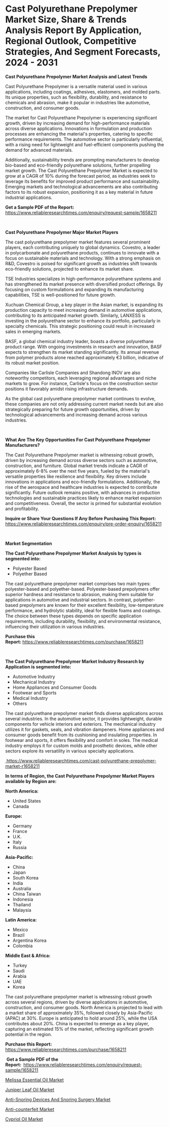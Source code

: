 <p><h1>Cast Polyurethane Prepolymer Market Size, Share & Trends Analysis Report By Application, Regional Outlook, Competitive Strategies, And Segment Forecasts, 2024 - 2031</h1></p><p><strong>Cast Polyurethane Prepolymer Market Analysis and Latest Trends</strong></p>
<p><p>Cast Polyurethane Prepolymer is a versatile material used in various applications, including coatings, adhesives, elastomers, and molded parts. Its unique properties, such as flexibility, durability, and resistance to chemicals and abrasion, make it popular in industries like automotive, construction, and consumer goods. </p><p>The market for Cast Polyurethane Prepolymer is experiencing significant growth, driven by increasing demand for high-performance materials across diverse applications. Innovations in formulation and production processes are enhancing the material's properties, catering to specific performance requirements. The automotive sector is particularly influential, with a rising need for lightweight and fuel-efficient components pushing the demand for advanced materials. </p><p>Additionally, sustainability trends are prompting manufacturers to develop bio-based and eco-friendly polyurethane solutions, further propelling market growth. The Cast Polyurethane Prepolymer Market is expected to grow at a CAGR of 10% during the forecast period, as industries seek to leverage its benefits for improved product performance and sustainability. Emerging markets and technological advancements are also contributing factors to its robust expansion, positioning it as a key material in future industrial applications.</p></p>
<p><strong>Get a Sample PDF of the Report:&nbsp;</strong> <a href="https://www.reliableresearchtimes.com/enquiry/request-sample/1658211?utm_campaign=1266&utm_medium=2&utm_source=Github&utm_content=ia&utm_term=28092024&utm_id=cast-polyurethane-prepolymer">https://www.reliableresearchtimes.com/enquiry/request-sample/1658211</a></p>
<p>&nbsp;</p>
<p><strong>Cast Polyurethane Prepolymer Major Market Players</strong></p>
<p><p>The cast polyurethane prepolymer market features several prominent players, each contributing uniquely to global dynamics. Covestro, a leader in polycarbonate and polyurethane products, continues to innovate with a focus on sustainable materials and technology. With a strong emphasis on R&D, Covestro is poised for significant growth as industries shift towards eco-friendly solutions, projected to enhance its market share.</p><p>TSE Industries specializes in high-performance polyurethane systems and has strengthened its market presence with diversified product offerings. By focusing on custom formulations and expanding its manufacturing capabilities, TSE is well-positioned for future growth. </p><p>Xuchuan Chemical Group, a key player in the Asian market, is expanding its production capacity to meet increasing demand in automotive applications, contributing to its anticipated market growth. Similarly, LANXESS is investing in the polyurethane sector to enhance its portfolio, particularly in specialty chemicals. This strategic positioning could result in increased sales in emerging markets.</p><p>BASF, a global chemical industry leader, boasts a diverse polyurethane product range. With ongoing investments in research and innovation, BASF expects to strengthen its market standing significantly. Its annual revenue from polymer products alone reached approximately €3 billion, indicative of its robust market position.</p><p>Companies like Carlisle Companies and Shandong INOV are also noteworthy competitors, each leveraging regional advantages and niche markets to grow. For instance, Carlisle's focus on the construction sector positions it favorably amidst rising infrastructure demands.</p><p>As the global cast polyurethane prepolymer market continues to evolve, these companies are not only addressing current market needs but are also strategically preparing for future growth opportunities, driven by technological advancements and increasing demand across various industries.</p></p>
<p>&nbsp;</p>
<p><strong>What Are The Key Opportunities For Cast Polyurethane Prepolymer Manufacturers?</strong></p>
<p><p>The Cast Polyurethane Prepolymer market is witnessing robust growth, driven by increasing demand across diverse sectors such as automotive, construction, and furniture. Global market trends indicate a CAGR of approximately 6-8% over the next five years, fueled by the material's versatile properties like resilience and flexibility. Key drivers include innovations in applications and eco-friendly formulations. Additionally, the rise of the aerospace and healthcare industries is expected to contribute significantly. Future outlook remains positive, with advances in production technologies and sustainable practices likely to enhance market expansion and competitiveness. Overall, the sector is primed for substantial evolution and profitability.</p></p>
<p><strong>Inquire or Share Your Questions If Any Before Purchasing This Report:</strong> <a href="https://www.reliableresearchtimes.com/enquiry/pre-order-enquiry/1658211?utm_campaign=1266&utm_medium=2&utm_source=Github&utm_content=ia&utm_term=28092024&utm_id=cast-polyurethane-prepolymer">https://www.reliableresearchtimes.com/enquiry/pre-order-enquiry/1658211</a></p>
<p>&nbsp;</p>
<p><strong>Market Segmentation</strong></p>
<p><strong>The Cast Polyurethane Prepolymer Market Analysis by types is segmented into:</strong></p>
<p><ul><li>Polyester Based</li><li>Polyether Based</li></ul></p>
<p><p>The cast polyurethane prepolymer market comprises two main types: polyester-based and polyether-based. Polyester-based prepolymers offer superior hardness and resistance to abrasion, making them suitable for applications in automotive and industrial sectors. In contrast, polyether-based prepolymers are known for their excellent flexibility, low-temperature performance, and hydrolytic stability, ideal for flexible foams and coatings. The choice between these types depends on specific application requirements, including durability, flexibility, and environmental resistance, influencing their utilization in various industries.</p></p>
<p><strong>Purchase this Report:&nbsp;</strong><a href="https://www.reliableresearchtimes.com/purchase/1658211?utm_campaign=1266&utm_medium=2&utm_source=Github&utm_content=ia&utm_term=28092024&utm_id=cast-polyurethane-prepolymer">https://www.reliableresearchtimes.com/purchase/1658211</a></p>
<p>&nbsp;</p>
<p><strong>The Cast Polyurethane Prepolymer Market Industry Research by Application is segmented into:</strong></p>
<p><ul><li>Automotive Industry</li><li>Mechanical Industry</li><li>Home Appliances and Consumer Goods</li><li>Footwear and Sports</li><li>Medical Industry</li><li>Others</li></ul></p>
<p><p>The cast polyurethane prepolymer market finds diverse applications across several industries. In the automotive sector, it provides lightweight, durable components for vehicle interiors and exteriors. The mechanical industry utilizes it for gaskets, seals, and vibration dampeners. Home appliances and consumer goods benefit from its cushioning and insulating properties. In footwear and sports, it offers flexibility and comfort in soles. The medical industry employs it for custom molds and prosthetic devices, while other sectors explore its versatility in various specialty applications.</p></p>
<p><a href="https://www.reliableresearchtimes.com/cast-polyurethane-prepolymer-market-r1658211?utm_campaign=1266&utm_medium=2&utm_source=Github&utm_content=ia&utm_term=28092024&utm_id=cast-polyurethane-prepolymer">&nbsp;https://www.reliableresearchtimes.com/cast-polyurethane-prepolymer-market-r1658211</a></p>
<p><strong>In terms of Region, the Cast Polyurethane Prepolymer Market Players available by Region are:</strong></p>
<p>
    <p> <strong> North America: </strong>
        <ul>
            <li>United States</li>
            <li>Canada</li>
        </ul>
        </p> 
    <p> <strong> Europe: </strong>
        <ul>
            <li>Germany</li>
            <li>France</li>
            <li>U.K.</li>
            <li>Italy</li>
            <li>Russia</li>
        </ul>
        </p> 
    <p> <strong> Asia-Pacific: </strong>
        <ul>
            <li>China</li>
            <li>Japan</li>
            <li>South Korea</li>
            <li>India</li>
            <li>Australia</li>
            <li>China Taiwan</li>
            <li>Indonesia</li>
            <li>Thailand</li>
            <li>Malaysia</li>
        </ul>
        </p> 
    <p> <strong> Latin America: </strong>
        <ul>
            <li>Mexico</li>
            <li>Brazil</li>
            <li>Argentina Korea</li>
            <li>Colombia</li>
        </ul>
        </p> 
    <p> <strong> Middle East & Africa: </strong>
        <ul>
            <li>Turkey</li>
            <li>Saudi</li>
            <li>Arabia</li>
            <li>UAE</li>
            <li>Korea</li>
        </ul>
    </p>
    </p>
<p><p>The cast polyurethane prepolymer market is witnessing robust growth across several regions, driven by diverse applications in automotive, construction, and consumer goods. North America is projected to lead with a market share of approximately 35%, followed closely by Asia-Pacific (APAC) at 30%. Europe is anticipated to hold around 25%, while the USA contributes about 20%. China is expected to emerge as a key player, capturing an estimated 15% of the market, reflecting significant growth potential in the region.</p></p>
<p><strong>Purchase this Report: </strong><a href="https://www.reliableresearchtimes.com/purchase/1658211?utm_campaign=1266&utm_medium=2&utm_source=Github&utm_content=ia&utm_term=28092024&utm_id=cast-polyurethane-prepolymer">https://www.reliableresearchtimes.com/purchase/1658211</a></p>
<p>&nbsp;<strong>Get a Sample PDF of the Report:&nbsp;&nbsp;</strong><a href="https://www.reliableresearchtimes.com/enquiry/request-sample/1658211?utm_campaign=1266&utm_medium=2&utm_source=Github&utm_content=ia&utm_term=28092024&utm_id=cast-polyurethane-prepolymer">https://www.reliableresearchtimes.com/enquiry/request-sample/1658211</a></p>
<p><strong></strong></p>
<p><p><a href="https://www.linkedin.com/pulse/global-perspectives-melissa-essential-oil-market-trends-challenges-6c1de?utm_campaign=1266&utm_medium=2&utm_source=Github&utm_content=ia&utm_term=28092024&utm_id=cast-polyurethane-prepolymer">Melissa Essential Oil Market</a></p><p><a href="https://www.linkedin.com/pulse/juniper-leaf-oil-market-global-regional-analysis-focus-end-b3yee?utm_campaign=1266&utm_medium=2&utm_source=Github&utm_content=ia&utm_term=28092024&utm_id=cast-polyurethane-prepolymer">Juniper Leaf Oil Market</a></p><p><a href="https://issuu.com/reportprime-2/docs/anti-snoring-devices-and-snoring-su_8695ebca7f8527?utm_campaign=1266&utm_medium=2&utm_source=Github&utm_content=ia&utm_term=28092024&utm_id=cast-polyurethane-prepolymer">Anti-Snoring Devices And Snoring Surgery Market</a></p><p><a href="https://issuu.com/reportprime-2/docs/anti-counterfeit-market-size-2030.p_7ed7b272cf45f5?utm_campaign=1266&utm_medium=2&utm_source=Github&utm_content=ia&utm_term=28092024&utm_id=cast-polyurethane-prepolymer">Anti-counterfeit Market</a></p><p><a href="https://www.linkedin.com/pulse/cypriol-oil-market-outlook-share-analysis-growth-trends-forecasts-ocxue?utm_campaign=1266&utm_medium=2&utm_source=Github&utm_content=ia&utm_term=28092024&utm_id=cast-polyurethane-prepolymer">Cypriol Oil Market</a></p></p>